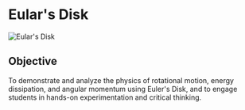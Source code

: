 # Eular's Disk
![Eular's Disk](eulersdisk.jpg)
## Objective
To demonstrate and analyze the physics of rotational motion, energy dissipation, and angular momentum using Euler's Disk, and to engage students in hands-on experimentation and critical thinking.


